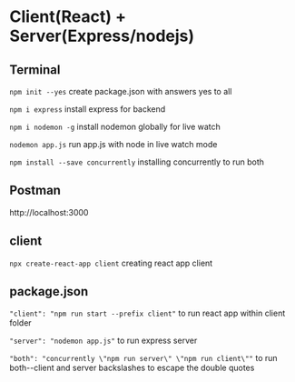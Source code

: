 # Client(React) + Server(Express/nodejs)


## Terminal

`npm init --yes` create package.json with answers yes to all

`npm i express` install express for backend

`npm i nodemon -g` install nodemon globally for live watch

`nodemon app.js` run app.js with node in live watch mode

`npm install --save concurrently` installing concurrently to run both


## Postman
http://localhost:3000

## client

`npx create-react-app client` creating react app client


## package.json

`"client": "npm run start --prefix client"` to run react app within client folder

`"server": "nodemon app.js"` to run express server 

`"both": "concurrently \"npm run server\" \"npm run client\""` to run both--client and server backslashes to escape the double quotes
